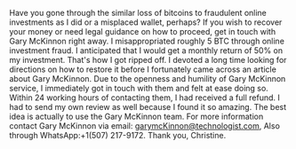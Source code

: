 Have you gone through the similar loss of bitcoins to fraudulent online investments as I did or a misplaced wallet, perhaps? If you wish to recover your money or need legal guidance on how to proceed, get in touch with Gary McKinnon right away. I misappropriated roughly 5 BTC through online investment fraud. I anticipated that I would get a monthly return of 50% on my investment. That's how I got ripped off. I devoted a long time looking for directions on how to restore it before I fortunately came across an article about Gary McKinnon. Due to the openness and humility of Gary McKinnon service, I immediately got in touch with them and felt at ease doing so. Within 24 working hours of contacting them, I had received a full refund. I had to send my own review as well because I found it so amazing. The best idea is actually to use the Gary McKinnon team.  For more information contact Gary McKinnon via email: garymcKinnon@technologist.com, Also through WhatsApp:+1(507) 217-9172. 
Thank you,
Christine.
